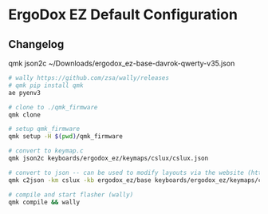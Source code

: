 # ErgoDox EZ Default Configuration

## Changelog

qmk json2c ~/Downloads/ergodox_ez-base-davrok-qwerty-v35.json


``` bash
# wally https://github.com/zsa/wally/releases
# qmk pip install qmk
ae pyenv3

# clone to ./qmk_firmware
qmk clone

# setup qmk_firmware
qmk setup -H $(pwd)/qmk_firmware

# convert to keymap.c
qmk json2c keyboards/ergodox_ez/keymaps/cslux/cslux.json

# convert to json -- can be used to modify layouts via the website (https://config.qmk.fm)
qmk c2json -km cslux -kb ergodox_ez/base keyboards/ergodox_ez/keymaps/cslux/keymap.c --no-cpp > cslux.json

# compile and start flasher (wally)
qmk compile && wally
```

